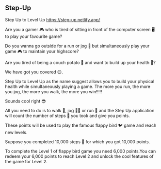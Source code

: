 ## Step-Up
Step Up to Level Up
https://step-up.netlify.app/

Are you a gamer 🎮 who is tired of sitting in front of the computer screen 🖥️ to play your favourite game?

Do you wanna go outside for a run or jog 🏃 but simultaneously play your game 🎮 to maintain your highscore?

Are you tired of being a couch potato 🥔 and want to build up your health 💪?

We have got you covered 😉.

Step Up to Level Up as the name suggest allows you to build your physical health while simultaneously playing a game. 
The more you run, the more you jog, the more you walk, the more you win!!!!!

Sounds cool right 😎

All you need to do is to walk 🚶, jog 🏃‍♂️ or run 🏃 and the Step Up application will count the number of steps 👣 you took and give you points.

These points will be used to play the famous flappy bird 🐦 game and reach new levels.

Suppose you completed 10,000 steps 👣 for which you got 10,000 points.

To complete the Level 1 of flappy bird game you need 6,000 points.You can redeem your 6,000 points to reach Level 2 and unlock the cool features of the game for Level 2.


